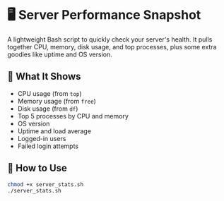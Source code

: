 # 🖥️ Server Performance Snapshot

A lightweight Bash script to quickly check your server's health. It pulls together CPU, memory, disk usage, and top processes, plus some extra goodies like uptime and OS version.

## 🔧 What It Shows

- CPU usage (from `top`)
- Memory usage (from `free`)
- Disk usage (from `df`)
- Top 5 processes by CPU and memory
- OS version
- Uptime and load average
- Logged-in users
- Failed login attempts

## 🚀 How to Use

```bash
chmod +x server_stats.sh
./server_stats.sh
